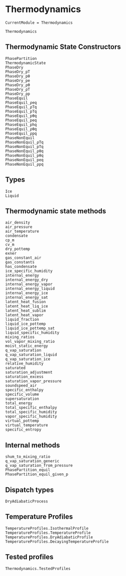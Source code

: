 # Thermodynamics

```@meta
CurrentModule = Thermodynamics
```
```@docs
Thermodynamics
```

## Thermodynamic State Constructors

```@docs
PhasePartition
ThermodynamicState
PhaseDry
PhaseDry_pT
PhaseDry_pθ
PhaseDry_pe
PhaseDry_ρθ
PhaseDry_ρT
PhaseDry_ρp
PhaseEquil
PhaseEquil_ρeq
PhaseEquil_ρTq
PhaseEquil_pTq
PhaseEquil_pθq
PhaseEquil_peq
PhaseEquil_phq
PhaseEquil_ρθq
PhaseEquil_ρpq
PhaseNonEquil
PhaseNonEquil_ρTq
PhaseNonEquil_pTq
PhaseNonEquil_ρθq
PhaseNonEquil_pθq
PhaseNonEquil_peq
PhaseNonEquil_ρpq
```

## Types

```@docs
Ice
Liquid
```

## Thermodynamic state methods

```@docs
air_density
air_pressure
air_temperature
condensate
cp_m
cv_m
dry_pottemp
exner
gas_constant_air
gas_constants
has_condensate
ice_specific_humidity
internal_energy
internal_energy_dry
internal_energy_vapor
internal_energy_liquid
internal_energy_ice
internal_energy_sat
latent_heat_fusion
latent_heat_liq_ice
latent_heat_sublim
latent_heat_vapor
liquid_fraction
liquid_ice_pottemp
liquid_ice_pottemp_sat
liquid_specific_humidity
mixing_ratios
vol_vapor_mixing_ratio
moist_static_energy
q_vap_saturation
q_vap_saturation_liquid
q_vap_saturation_ice
relative_humidity
saturated
saturation_adjustment
saturation_excess
saturation_vapor_pressure
soundspeed_air
specific_enthalpy
specific_volume
supersaturation
total_energy
total_specific_enthalpy
total_specific_humidity
vapor_specific_humidity
virtual_pottemp
virtual_temperature
specific_entropy
```

## Internal methods

```@docs
shum_to_mixing_ratio
q_vap_saturation_generic
q_vap_saturation_from_pressure
PhasePartition_equil
PhasePartition_equil_given_p
```

## Dispatch types

```@docs
DryAdiabaticProcess
```

## Temperature Profiles
```@docs
TemperatureProfiles.IsothermalProfile
TemperatureProfiles.TemperatureProfile
TemperatureProfiles.DryAdiabaticProfile
TemperatureProfiles.DecayingTemperatureProfile
```

## Tested profiles

```@docs
Thermodynamics.TestedProfiles
```
